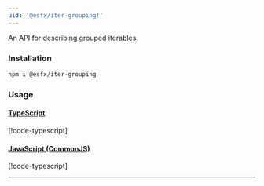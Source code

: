 ```yaml
---
uid: '@esfx/iter-grouping!'
---
```


An API for describing grouped iterables.

### Installation

```sh
npm i @esfx/iter-grouping
```

### Usage

#### [TypeScript](#tab/ts)
[!code-typescript[](../examples/usage.ts)]
#### [JavaScript (CommonJS)](#tab/js)
[!code-typescript[](../examples/usage.js)]
***
